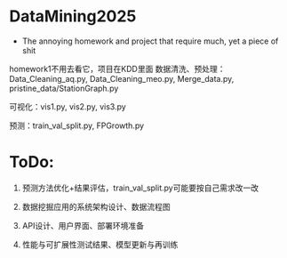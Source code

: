 # DataMining2025
- The annoying homework and project that require much, yet a piece of shit

homework1不用去看它，项目在KDD里面
  数据清洗、预处理：Data_Cleaning_aq.py, Data_Cleaning_meo.py, Merge_data.py, pristine_data/StationGraph.py
  
  可视化：vis1.py, vis2.py, vis3.py
  
  预测：train_val_split.py, FPGrowth.py

# ToDo: 
  1. 预测方法优化+结果评估，train_val_split.py可能要按自己需求改一改
  
  2. 数据挖掘应用的系统架构设计、数据流程图

  3. API设计、用户界面、部署环境准备

  4. 性能与可扩展性测试结果、模型更新与再训练
